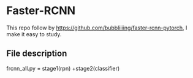 # Faster-RCNN
This repo follow by https://github.com/bubbliiiing/faster-rcnn-pytorch, I make it easy to study.
## File description
frcnn_all.py = stage1(rpn) +stage2(classifier)

